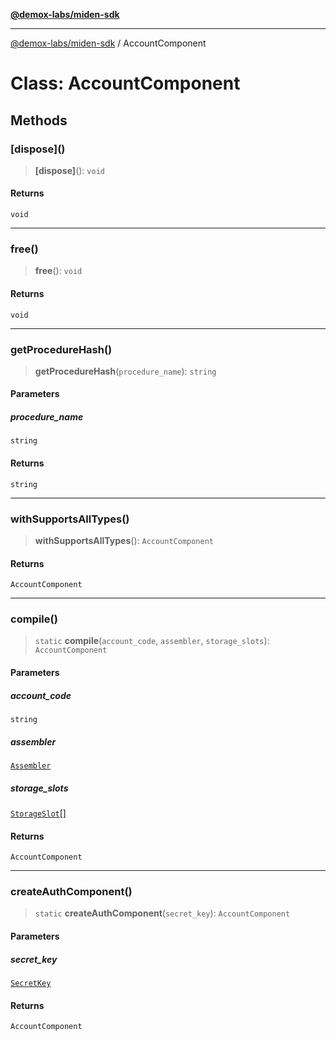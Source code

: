 [**@demox-labs/miden-sdk**](../README.md)

***

[@demox-labs/miden-sdk](../README.md) / AccountComponent

# Class: AccountComponent

## Methods

### \[dispose\]()

> **\[dispose\]**(): `void`

#### Returns

`void`

***

### free()

> **free**(): `void`

#### Returns

`void`

***

### getProcedureHash()

> **getProcedureHash**(`procedure_name`): `string`

#### Parameters

##### procedure\_name

`string`

#### Returns

`string`

***

### withSupportsAllTypes()

> **withSupportsAllTypes**(): `AccountComponent`

#### Returns

`AccountComponent`

***

### compile()

> `static` **compile**(`account_code`, `assembler`, `storage_slots`): `AccountComponent`

#### Parameters

##### account\_code

`string`

##### assembler

[`Assembler`](Assembler.md)

##### storage\_slots

[`StorageSlot`](StorageSlot.md)[]

#### Returns

`AccountComponent`

***

### createAuthComponent()

> `static` **createAuthComponent**(`secret_key`): `AccountComponent`

#### Parameters

##### secret\_key

[`SecretKey`](SecretKey.md)

#### Returns

`AccountComponent`

